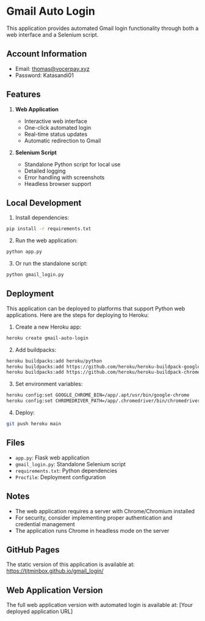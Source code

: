# Gmail Auto Login

This application provides automated Gmail login functionality through both a web interface and a Selenium script.

## Account Information
- Email: thomas@vocerpay.xyz
- Password: Katasandi01

## Features

1. **Web Application**
   - Interactive web interface
   - One-click automated login
   - Real-time status updates
   - Automatic redirection to Gmail

2. **Selenium Script**
   - Standalone Python script for local use
   - Detailed logging
   - Error handling with screenshots
   - Headless browser support

## Local Development

1. Install dependencies:
```bash
pip install -r requirements.txt
```

2. Run the web application:
```bash
python app.py
```

3. Or run the standalone script:
```bash
python gmail_login.py
```

## Deployment

This application can be deployed to platforms that support Python web applications. Here are the steps for deploying to Heroku:

1. Create a new Heroku app:
```bash
heroku create gmail-auto-login
```

2. Add buildpacks:
```bash
heroku buildpacks:add heroku/python
heroku buildpacks:add https://github.com/heroku/heroku-buildpack-google-chrome
heroku buildpacks:add https://github.com/heroku/heroku-buildpack-chromedriver
```

3. Set environment variables:
```bash
heroku config:set GOOGLE_CHROME_BIN=/app/.apt/usr/bin/google-chrome
heroku config:set CHROMEDRIVER_PATH=/app/.chromedriver/bin/chromedriver
```

4. Deploy:
```bash
git push heroku main
```

## Files

- `app.py`: Flask web application
- `gmail_login.py`: Standalone Selenium script
- `requirements.txt`: Python dependencies
- `Procfile`: Deployment configuration

## Notes

- The web application requires a server with Chrome/Chromium installed
- For security, consider implementing proper authentication and credential management
- The application runs Chrome in headless mode on the server

## GitHub Pages

The static version of this application is available at:
https://tjtminbox.github.io/gmail_login/

## Web Application Version

The full web application version with automated login is available at:
[Your deployed application URL]
